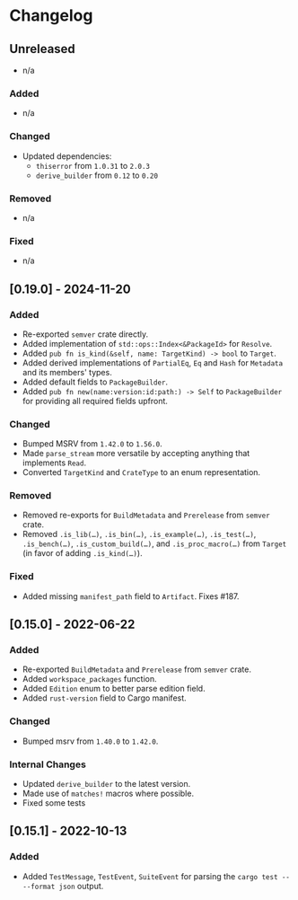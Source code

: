 # Changelog

## Unreleased

- n/a

### Added

- n/a

### Changed

- Updated dependencies:
  - `thiserror` from `1.0.31` to `2.0.3`
  - `derive_builder` from `0.12` to `0.20`

### Removed

- n/a

### Fixed

- n/a

## [0.19.0] - 2024-11-20

### Added

- Re-exported `semver` crate directly.
- Added implementation of `std::ops::Index<&PackageId>` for `Resolve`.
- Added `pub fn is_kind(&self, name: TargetKind) -> bool` to `Target`.
- Added derived implementations of `PartialEq`, `Eq` and `Hash` for `Metadata` and its members' types.
- Added default fields to `PackageBuilder`.
- Added `pub fn new(name:version:id:path:) -> Self` to `PackageBuilder` for providing all required fields upfront.

### Changed

- Bumped MSRV from `1.42.0` to `1.56.0`.
- Made `parse_stream` more versatile by accepting anything that implements `Read`.
- Converted `TargetKind` and `CrateType` to an enum representation.

### Removed

- Removed re-exports for `BuildMetadata` and `Prerelease` from `semver` crate.
- Removed `.is_lib(…)`, `.is_bin(…)`, `.is_example(…)`, `.is_test(…)`, `.is_bench(…)`, `.is_custom_build(…)`, and `.is_proc_macro(…)` from `Target` (in favor of adding `.is_kind(…)`).

### Fixed

- Added missing `manifest_path` field to `Artifact`. Fixes #187.

## [0.15.0] - 2022-06-22

### Added

- Re-exported `BuildMetadata` and `Prerelease` from `semver` crate.
- Added `workspace_packages` function.
- Added `Edition` enum to better parse edition field.
- Added `rust-version` field to Cargo manifest.

### Changed

- Bumped msrv from `1.40.0` to `1.42.0`.

### Internal Changes

- Updated `derive_builder` to the latest version.
- Made use of `matches!` macros where possible.
- Fixed some tests

## [0.15.1] - 2022-10-13

### Added

- Added `TestMessage`, `TestEvent`, `SuiteEvent` for parsing the `cargo test -- --format json` output.
